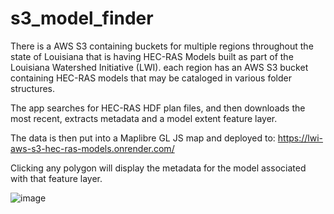 # s3_model_finder
There is a AWS S3 containing buckets for multiple regions throughout the state of Louisiana that is having HEC-RAS Models built as part of the Louisiana Watershed Initiative (LWI). each region has an AWS S3 bucket containing HEC-RAS models that may be cataloged in various folder structures.

The app searches for HEC-RAS HDF plan files, and then downloads the most recent, extracts metadata and a model extent feature layer.

The data is then put into a Maplibre GL JS map and deployed to: https://lwi-aws-s3-hec-ras-models.onrender.com/

Clicking any polygon will display the metadata for the model associated with that feature layer.

![image](https://github.com/mylesmc123/s3_model_finder/assets/64209352/86bbc01a-4e0f-40ff-b61b-e8c1f5eff978)

